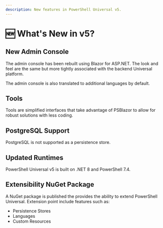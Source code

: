 ```yaml
---
description: New features in PowerShell Universal v5.
---
```


# 🆕 What's New in v5?

## New Admin Console

The admin console has been rebuilt using Blazor for ASP.NET. The look and feel are the same but more tightly associated with the backend Universal platform.

The admin console is also translated to additional languages by default.&#x20;

## Tools

Tools are simplified interfaces that take advantage of PSBlazor to allow for robust solutions with less coding.

## PostgreSQL Support

PostgreSQL is not supported as a persistence store.&#x20;

## Updated Runtimes

PowerShell Universal v5 is built on .NET 8 and PowerShell 7.4.

## Extensibility NuGet Package

A NuGet package is published the provides the ability to extend PowerShell Universal. Extension point include features such as:

* Persistence Stores
* Languages
* Custom Resources&#x20;

